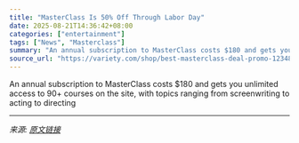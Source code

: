 ```yaml
---
title: "MasterClass Is 50% Off Through Labor Day"
date: 2025-08-21T14:36:42+08:00
categories: ["entertainment"]
tags: ["News", "Masterclass"]
summary: "An annual subscription to MasterClass costs $180 and gets you unlimited access to 90+ courses on the site, with topics ranging from screenwriting to acting to directing"
source_url: "https://variety.com/shop/best-masterclass-deal-promo-1234835035/"
---
```


An annual subscription to MasterClass costs $180 and gets you unlimited access to 90+ courses on the site, with topics ranging from screenwriting to acting to directing

---

*来源: [原文链接](https://variety.com/shop/best-masterclass-deal-promo-1234835035/)*
